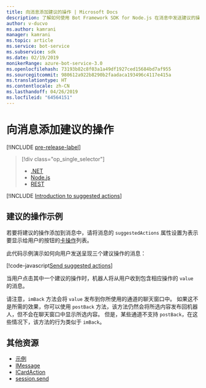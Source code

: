 ```yaml
---
title: 向消息添加建议的操作 | Microsoft Docs
description: 了解如何使用 Bot Framework SDK for Node.js 在消息中发送建议的操作。
author: v-ducvo
ms.author: kamrani
manager: kamrani
ms.topic: article
ms.service: bot-service
ms.subservice: sdk
ms.date: 02/19/2019
monikerRange: azure-bot-service-3.0
ms.openlocfilehash: 73193b82c8f03a1a49df1927ced15684bd7af955
ms.sourcegitcommit: 980612a922b8290b2faadaca193496c4117e415a
ms.translationtype: HT
ms.contentlocale: zh-CN
ms.lasthandoff: 04/26/2019
ms.locfileid: "64564151"
---
```

# <a name="add-suggested-actions-to-messages"></a>向消息添加建议的操作

[!INCLUDE [pre-release-label](../includes/pre-release-label-v3.md)]

> [!div class="op_single_selector"]
> - [.NET](../dotnet/bot-builder-dotnet-add-suggested-actions.md)
> - [Node.js](../nodejs/bot-builder-nodejs-send-suggested-actions.md)
> - [REST](../rest-api/bot-framework-rest-connector-add-suggested-actions.md)

[!INCLUDE [Introduction to suggested actions](../includes/snippet-suggested-actions-intro.md)]

## <a name="suggested-actions-example"></a>建议的操作示例

若要将建议的操作添加到消息中，请将消息的 `suggestedActions` 属性设置为表示要显示给用户的按钮的[卡操作][ICardAction]列表。

此代码示例演示如何向用户发送呈现三个建议操作的消息：

[!code-javascript[Send suggested actions](../includes/code/node-send-suggested-actions.js#sendSuggestedActions)]

当用户点击其中一个建议的操作时，机器人将从用户收到包含相应操作的 `value` 的消息。

请注意，`imBack` 方法会将 `value` 发布到你所使用的通道的聊天窗口中。 如果这不是所需的效果，你可以使用 `postBack` 方法，该方法仍然会将所选内容发布回机器人，但不会在聊天窗口中显示所选内容。 但是，某些通道不支持 `postBack`，在这些情况下，该方法的行为类似于 `imBack`。

## <a name="additional-resources"></a>其他资源

- [示例][samples]
- [IMessage][IMessage]
- [ICardAction][ICardAction]
- [session.send][SessionSend]

[IMessage]: http://docs.botframework.com/en-us/node/builder/chat-reference/interfaces/_botbuilder_d_.imessage

[SessionSend]: https://docs.botframework.com/en-us/node/builder/chat-reference/classes/_botbuilder_d_.session.html#send

[ICardAction]: https://docs.botframework.com/en-us/node/builder/chat-reference/interfaces/_botbuilder_d_.icardaction.html

<!-- The inspector is no longer supported: we're redirecting to the samples for now. -->
[samples]: https://github.com/Microsoft/BotBuilder-Samples/tree/v3-sdk-samples
